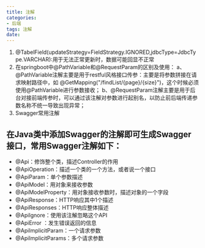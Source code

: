 ```yaml
---
title: 注解
categories:
- 后端
tags: 注解
date:
---
```


1. @TabelField(updateStrategy=FieldStrategy.IGNORED,jdbcType=JdbcType.VARCHAR):用于无法正常更新时，数据可能回显不正常
2. 在springboot中@PathVariable和@RequestParam的区别及使用：
   a、@PathVariable注解主要是用于restful风格接口传参：主要是将参数拼接在请求映射路径中，如 @GetMapping("/findList/{page}/{size}")，这个时候必须使用@PathVariable进行参数接收；
   b、@RequestParam注解主要是用于后台对接前端传参时，可以通过该注解对参数进行起别名，以防止前后端传递参数名称不统一导致出现异常；
3. Swagger常用注解

## 在Java类中添加Swagger的注解即可生成Swagger接口，常用Swagger注解如下：
 - @Api：修饰整个类，描述Controller的作用
 - @ApiOperation：描述一个类的一个方法，或者说一个接口
 - @ApiParam：单个参数描述
 - @ApiModel：用对象来接收参数
 - @ApiModelProperty：用对象接收参数时，描述对象的一个字段
 - @ApiResponse：HTTP响应其中1个描述
 - @ApiResponses：HTTP响应整体描述
 - @ApiIgnore：使用该注解忽略这个API
 - @ApiError ：发生错误返回的信息
 - @ApiImplicitParam：一个请求参数
 - @ApiImplicitParams：多个请求参数
